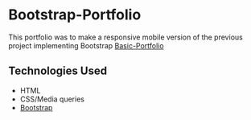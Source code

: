 # Bootstrap-Portfolio
This portfolio was to make a responsive mobile version of the previous project implementing Bootstrap [Basic-Portfolio](https://github.com/tintdang/Basic-Portfolio)

## Technologies Used
* HTML
* CSS/Media queries
* [Bootstrap](https://getbootstrap.com/)